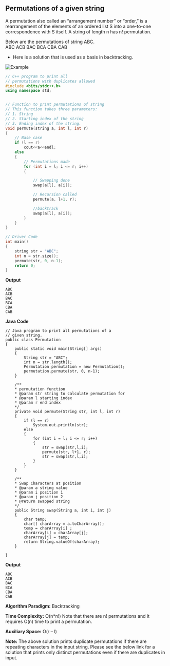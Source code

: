 ## Permutations of a given string

A permutation also called an “arrangement number” or “order,” is a rearrangement of the elements of an ordered list S into a one-to-one correspondence with S itself. A string of length n has n! permutation.

Below are the permutations of string ABC.  
ABC ACB BAC BCA CBA CAB

- Here is a solution that is used as a basis in backtracking.

![Example](https://media.geeksforgeeks.org/wp-content/cdn-uploads/NewPermutation.gif)

```cpp
// C++ program to print all
// permutations with duplicates allowed
#include <bits/stdc++.h>
using namespace std;


// Function to print permutations of string
// This function takes three parameters:
// 1. String
// 2. Starting index of the string
// 3. Ending index of the string.
void permute(string a, int l, int r)
{
	// Base case
	if (l == r)
		cout<<a<<endl;
	else
	{
		// Permutations made
		for (int i = l; i <= r; i++)
		{

			// Swapping done
			swap(a[l], a[i]);

			// Recursion called
			permute(a, l+1, r);

			//backtrack
			swap(a[l], a[i]);
		}
	}
}

// Driver Code
int main()
{
	string str = "ABC";
	int n = str.size();
	permute(str, 0, n-1);
	return 0;
}
```

**Output**

```
ABC
ACB
BAC
BCA
CBA
CAB
```
**Java Code**
```
// Java program to print all permutations of a
// given string.
public class Permutation
{
	public static void main(String[] args)
	{
		String str = "ABC";
		int n = str.length();
		Permutation permutation = new Permutation();
		permutation.permute(str, 0, n-1);
	}

	/**
	* permutation function
	* @param str string to calculate permutation for
	* @param l starting index
	* @param r end index
	*/
	private void permute(String str, int l, int r)
	{
		if (l == r)
			System.out.println(str);
		else
		{
			for (int i = l; i <= r; i++)
			{
				str = swap(str,l,i);
				permute(str, l+1, r);
				str = swap(str,l,i);
			}
		}
	}

	/**
	* Swap Characters at position
	* @param a string value
	* @param i position 1
	* @param j position 2
	* @return swapped string
	*/
	public String swap(String a, int i, int j)
	{
		char temp;
		char[] charArray = a.toCharArray();
		temp = charArray[i] ;
		charArray[i] = charArray[j];
		charArray[j] = temp;
		return String.valueOf(charArray);
	}

}

```

**Output**
```
ABC
ACB
BAC
BCA
CBA
CAB
```
**Algorithm Paradigm:** Backtracking

**Time Complexity:** O(n\*n!) Note that there are n! permutations and it requires O(n) time to print a permutation.

**Auxiliary Space:** O(r – l)

**Note:** The above solution prints duplicate permutations if there are repeating characters in the input string. Please see the below link for a solution that prints only distinct permutations even if there are duplicates in input.
